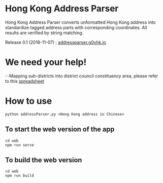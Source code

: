 # Hong Kong Address Parser

Hong Kong Address Parser converts unformatted Hong Kong address into standardize tagged address parts with corresponding coordinates. All results are verified by string matching.

Release 0.1 (2018-11-07) : [addressparser.g0vhk.io](https://addressparser.g0vhk.io)

# We need your help!
⋅⋅⋅Mapping sub-districts into district council constituency area, please refer to this [spreadsheet](
https://docs.google.com/spreadsheets/d/1mNui-FsnnEiIXAGA-UBalqjywyBGhKMly2T9dLDhY7U/edit#gid=415942179)


# How to use
`python addressParser.py <Hong Kong address in Chinese>`

## To start the web version of the app
```
cd web
npm run serve
```

## To build the web version
```
cd web
npm run build
```


